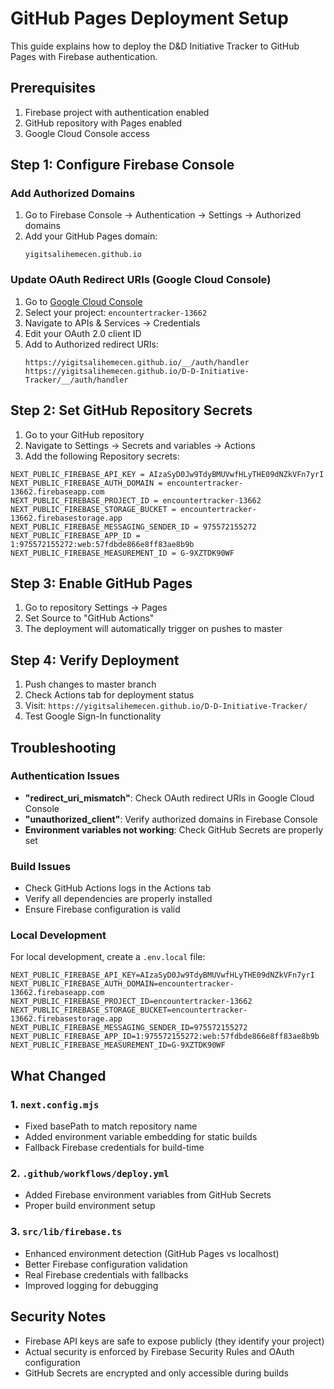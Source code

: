 # GitHub Pages Deployment Setup

This guide explains how to deploy the D&D Initiative Tracker to GitHub Pages with Firebase authentication.

## Prerequisites

1. Firebase project with authentication enabled
2. GitHub repository with Pages enabled
3. Google Cloud Console access

## Step 1: Configure Firebase Console

### Add Authorized Domains

1. Go to Firebase Console → Authentication → Settings → Authorized domains
2. Add your GitHub Pages domain:
   ```
   yigitsalihemecen.github.io
   ```

### Update OAuth Redirect URIs (Google Cloud Console)

1. Go to [Google Cloud Console](https://console.cloud.google.com/)
2. Select your project: `encountertracker-13662`
3. Navigate to APIs & Services → Credentials
4. Edit your OAuth 2.0 client ID
5. Add to Authorized redirect URIs:
   ```
   https://yigitsalihemecen.github.io/__/auth/handler
   https://yigitsalihemecen.github.io/D-D-Initiative-Tracker/__/auth/handler
   ```

## Step 2: Set GitHub Repository Secrets

1. Go to your GitHub repository
2. Navigate to Settings → Secrets and variables → Actions
3. Add the following Repository secrets:

```
NEXT_PUBLIC_FIREBASE_API_KEY = AIzaSyD0Jw9TdyBMUVwfHLyTHE09dNZkVFn7yrI
NEXT_PUBLIC_FIREBASE_AUTH_DOMAIN = encountertracker-13662.firebaseapp.com
NEXT_PUBLIC_FIREBASE_PROJECT_ID = encountertracker-13662
NEXT_PUBLIC_FIREBASE_STORAGE_BUCKET = encountertracker-13662.firebasestorage.app
NEXT_PUBLIC_FIREBASE_MESSAGING_SENDER_ID = 975572155272
NEXT_PUBLIC_FIREBASE_APP_ID = 1:975572155272:web:57fdbde866e8ff83ae8b9b
NEXT_PUBLIC_FIREBASE_MEASUREMENT_ID = G-9XZTDK90WF
```

## Step 3: Enable GitHub Pages

1. Go to repository Settings → Pages
2. Set Source to "GitHub Actions"
3. The deployment will automatically trigger on pushes to master

## Step 4: Verify Deployment

1. Push changes to master branch
2. Check Actions tab for deployment status
3. Visit: `https://yigitsalihemecen.github.io/D-D-Initiative-Tracker/`
4. Test Google Sign-In functionality

## Troubleshooting

### Authentication Issues

- **"redirect_uri_mismatch"**: Check OAuth redirect URIs in Google Cloud Console
- **"unauthorized_client"**: Verify authorized domains in Firebase Console
- **Environment variables not working**: Check GitHub Secrets are properly set

### Build Issues

- Check GitHub Actions logs in the Actions tab
- Verify all dependencies are properly installed
- Ensure Firebase configuration is valid

### Local Development

For local development, create a `.env.local` file:

```env
NEXT_PUBLIC_FIREBASE_API_KEY=AIzaSyD0Jw9TdyBMUVwfHLyTHE09dNZkVFn7yrI
NEXT_PUBLIC_FIREBASE_AUTH_DOMAIN=encountertracker-13662.firebaseapp.com
NEXT_PUBLIC_FIREBASE_PROJECT_ID=encountertracker-13662
NEXT_PUBLIC_FIREBASE_STORAGE_BUCKET=encountertracker-13662.firebasestorage.app
NEXT_PUBLIC_FIREBASE_MESSAGING_SENDER_ID=975572155272
NEXT_PUBLIC_FIREBASE_APP_ID=1:975572155272:web:57fdbde866e8ff83ae8b9b
NEXT_PUBLIC_FIREBASE_MEASUREMENT_ID=G-9XZTDK90WF
```

## What Changed

### 1. `next.config.mjs`
- Fixed basePath to match repository name
- Added environment variable embedding for static builds
- Fallback Firebase credentials for build-time

### 2. `.github/workflows/deploy.yml`
- Added Firebase environment variables from GitHub Secrets
- Proper build environment setup

### 3. `src/lib/firebase.ts`
- Enhanced environment detection (GitHub Pages vs localhost)
- Better Firebase configuration validation
- Real Firebase credentials with fallbacks
- Improved logging for debugging

## Security Notes

- Firebase API keys are safe to expose publicly (they identify your project)
- Actual security is enforced by Firebase Security Rules and OAuth configuration
- GitHub Secrets are encrypted and only accessible during builds 